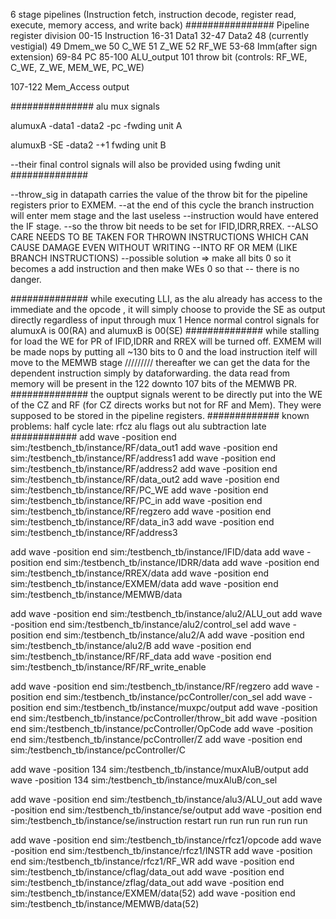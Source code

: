 6 stage pipelines (Instruction fetch, instruction decode, register  read,  execute,  memory  access, and  write  back)
################
Pipeline register division
00-15  Instruction
16-31  Data1
32-47  Data2
48  (currently vestigial)
49     Dmem_we
50     C_WE
51     Z_WE
52     RF_WE
53-68  Imm(after sign extension)
69-84  PC
85-100 ALU_output
101    throw bit (controls: RF_WE, C_WE, Z_WE, MEM_WE, PC_WE)

107-122 Mem_Access output 

###############
alu mux signals

alumuxA
-data1
-data2
-pc
-fwding unit A

alumuxB
-SE
-data2
-+1
fwding unit B

--their final control signals will also be provided using fwding unit
##############

--throw_sig in datapath carries the value of the throw bit for the pipeline registers prior to EXMEM.
    --at the end of this cycle the branch instruction will enter mem stage and the last useless
    --instruction would have entered the IF stage.
    --so the throw bit needs to be set for IFID,IDRR,RREX.
    --ALSO CARE NEEDS TO BE TAKEN FOR THROWN INSTRUCTIONS WHICH CAN CAUSE DAMAGE EVEN WITHOUT WRITING 
    --INTO RF OR MEM (LIKE BRANCH INSTRUCTIONS)
    --possible solution => make all bits 0 so it becomes a add instruction and then make WEs 0 so that 
    -- there is no danger.

##############
while executing LLI, as the alu already has access to the immediate and the opcode , it will simply choose to provide the SE as output directly regardless of input through mux 1
Hence normal control signals for alumuxA is 00(RA) and alumuxB is 00(SE)
##############
while stalling for load 
the WE for PR of IFID,IDRR and RREX will be turned off.
EXMEM will be made nops by putting all ~130 bits to 0
and the load instruction itelf will move to the MEMWB stage
/////////
thereafter we can get the data for the dependent instruction simply by dataforwarding.
the data read from memory will be present in the 122 downto 107 bits of the MEMWB PR.
##############
the ouptput signals werent to be directly put into the WE of the CZ and RF (for CZ directs works but not for RF and Mem). They were supposed to be stored in the pipeline registers.
#############
known problems:
    half cycle late:
        rfcz
        alu flags out 
        alu subtraction late 
############
add wave -position end  sim:/testbench_tb/instance/RF/data_out1
add wave -position end  sim:/testbench_tb/instance/RF/address1
add wave -position end  sim:/testbench_tb/instance/RF/address2
add wave -position end  sim:/testbench_tb/instance/RF/data_out2
add wave -position end  sim:/testbench_tb/instance/RF/PC_WE
add wave -position end  sim:/testbench_tb/instance/RF/PC_in
add wave -position end  sim:/testbench_tb/instance/RF/regzero
add wave -position end  sim:/testbench_tb/instance/RF/data_in3
add wave -position end  sim:/testbench_tb/instance/RF/address3

add wave -position end  sim:/testbench_tb/instance/IFID/data
add wave -position end  sim:/testbench_tb/instance/IDRR/data
add wave -position end  sim:/testbench_tb/instance/RREX/data
add wave -position end  sim:/testbench_tb/instance/EXMEM/data
add wave -position end  sim:/testbench_tb/instance/MEMWB/data

add wave -position end  sim:/testbench_tb/instance/alu2/ALU_out
add wave -position end  sim:/testbench_tb/instance/alu2/control_sel
add wave -position end  sim:/testbench_tb/instance/alu2/A
add wave -position end  sim:/testbench_tb/instance/alu2/B
add wave -position end  sim:/testbench_tb/instance/RF/RF_data
add wave -position end  sim:/testbench_tb/instance/RF/RF_write_enable

add wave -position end  sim:/testbench_tb/instance/RF/regzero
add wave -position end  sim:/testbench_tb/instance/pcController/con_sel
add wave -position end  sim:/testbench_tb/instance/muxpc/output
add wave -position end  sim:/testbench_tb/instance/pcController/throw_bit
add wave -position end  sim:/testbench_tb/instance/pcController/OpCode
add wave -position end  sim:/testbench_tb/instance/pcController/Z
add wave -position end  sim:/testbench_tb/instance/pcController/C

add wave -position 134  sim:/testbench_tb/instance/muxAluB/output
add wave -position 134  sim:/testbench_tb/instance/muxAluB/con_sel

add wave -position end  sim:/testbench_tb/instance/alu3/ALU_out
add wave -position end  sim:/testbench_tb/instance/se/output
add wave -position end  sim:/testbench_tb/instance/se/instruction
restart
run
run
run
run
run
run

add wave -position end  sim:/testbench_tb/instance/rfcz1/opcode
add wave -position end  sim:/testbench_tb/instance/rfcz1/INSTR
add wave -position end  sim:/testbench_tb/instance/rfcz1/RF_WR
add wave -position end  sim:/testbench_tb/instance/cflag/data_out
add wave -position end  sim:/testbench_tb/instance/zflag/data_out
add wave -position end  sim:/testbench_tb/instance/EXMEM/data(52)
add wave -position end  sim:/testbench_tb/instance/MEMWB/data(52)

